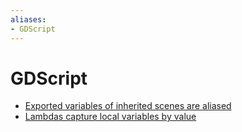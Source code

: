 ```yaml
---
aliases:
- GDScript
---
```


# GDScript

- [Exported variables of inherited scenes are aliased](godot-gdscript-aliased-variables.md)
- [Lambdas capture local variables by value](godot-gdscript-lambdas-capture-by-value.md)
